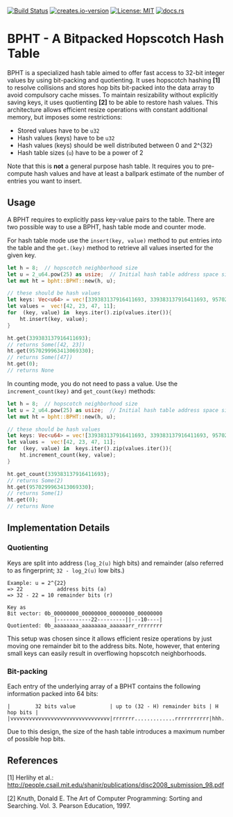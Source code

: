 [![Build Status](https://github.com/HenningTimm/bpht/workflows/Rust/badge.svg)](https://github.com/HenningTimm/bpht/actions)
[![creates.io-version](https://img.shields.io/crates/v/bpht.svg)](https://crates.io/crates/bpht)
[![License: MIT](https://img.shields.io/badge/License-MIT-blue.svg)](https://opensource.org/licenses/MIT)
[![docs.rs](https://docs.rs/bpht/badge.svg)](https://docs.rs/bpht)

# BPHT - A Bitpacked Hopscotch Hash Table

BPHT is a specialized hash table aimed to offer fast access to 32-bit integer values by using bit-packing and quotienting.
It uses hopscotch hashing __[1]__ to resolve collisions and stores hop bits bit-packed into the data array to avoid compulsory cache misses.
To maintain resizability without explicitly saving keys, it uses quotienting __[2]__ to be able to restore hash values.
This architecture allows efficient resize operations with constant additional memory, but imposes some restrictions:

* Stored values have to be `u32`
* Hash values (keys) have to be `u32`
* Hash values (keys) should be well distributed between 0 and 2^{32}
* Hash table sizes (`u`) have to be a power of 2

Note that this is **not** a general purpose hash table.
It requires you to pre-compute hash values and have at least a ballpark estimate of the number of entries you want to insert.



## Usage

A BPHT requires to explicitly pass key-value pairs to the table.
There are two possible way to use a BPHT, hash table mode and counter mode.

For hash table mode use the `insert(key, value)` method to put entries into the table and the `get.(key)` method to retrieve all values inserted for the given key.

```rust
let h = 8;  // hopscotch neighborhood size
let u = 2_u64.pow(25) as usize;  // Initial hash table address space size
let mut ht = bpht::BPHT::new(h, u);

// these should be hash values
let keys: Vec<u64> = vec![339383137916411693, 339383137916411693, 9570299963413069330, 11149767687988377925];
let values =  vec![42, 23, 47, 11];
for  (key, value) in  keys.iter().zip(values.iter()){
    ht.insert(key, value);
}

ht.get(339383137916411693);
// returns Some([42, 23])
ht.get(9570299963413069330);
// returns Some([47])
ht.get(0);
// returns None
```

In counting mode, you do not need to pass a value.
Use the `increment_count(key)` and `get_count(key)` methods:

```rust
let h = 8;  // hopscotch neighborhood size
let u = 2_u64.pow(25) as usize;  // Initial hash table address space size
let mut ht = bpht::BPHT::new(h, u);

// these should be hash values
let keys: Vec<u64> = vec![339383137916411693, 339383137916411693, 9570299963413069330, 11149767687988377925];
let values =  vec![42, 23, 47, 11];
for  (key, value) in  keys.iter().zip(values.iter()){
    ht.increment_count(key, value);
}

ht.get_count(339383137916411693);
// returns Some(2)
ht.get(9570299963413069330);
// returns Some(1)
ht.get(0);
// returns None
```



## Implementation Details

### Quotienting
Keys are split into address (`log_2(u)` high bits) and remainder (also referred to as fingerprint; `32 - log_2(u)` low bits.)

```
Example: u = 2^{22}
=> 22           address bits (a)
=> 32 - 22 = 10 remainder bits (r)

Key as
Bit vector: 0b_00000000_00000000_00000000_00000000
               |-----------22---------||---10----|
Quotiented: 0b_aaaaaaaa_aaaaaaaa_aaaaaarr_rrrrrrrr
```
This setup was chosen since it allows efficient resize operations by just moving one remainder bit to the address bits.
Note, however, that entering small keys can easily result in overflowing hopscotch neighborhoods.


### Bit-packing 
Each entry of the underlying array of a BPHT contains the following information packed into 64 bits:
```
|        32 bits value           | up to (32 - H) remainder bits | H hop bits |
|vvvvvvvvvvvvvvvvvvvvvvvvvvvvvvvv|rrrrrrr.............rrrrrrrrrrr|hhh......hhh|
```
Due to this design, the size of the hash table introduces a maximum number of possible hop bits.




## References

[1] Herlihy et al.: http://people.csail.mit.edu/shanir/publications/disc2008_submission_98.pdf

[2] Knuth, Donald E. The Art of Computer Programming: Sorting and Searching. Vol. 3. Pearson Education, 1997.

